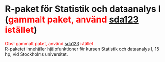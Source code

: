 # R-paket för Statistik och dataanalys I (<span style="color:red">gammalt paket, använd [sda123](https://github.com/StatisticsSU/sda123) istället</span>)

<span style="color:red">Obs! gammalt paket, använd [sda123](https://github.com/StatisticsSU/sda123) istället</span><br>
R-paketet innehåller hjälpfunktioner för kursen Statistik och dataanalys I, 15 hp, vid Stockholms universitet.
